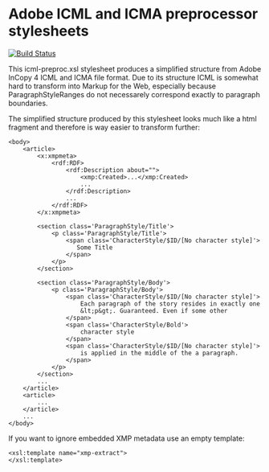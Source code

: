 Adobe ICML and ICMA preprocessor stylesheets
============================================

[![Build Status](https://travis-ci.org/znerol/Short-Story.svg?branch=master)](https://travis-ci.org/znerol/Short-Story)

This icml-preproc.xsl stylesheet produces a simplified structure from Adobe
InCopy 4 ICML and ICMA file format. Due to its structure ICML is somewhat hard
to transform into Markup for the Web, especially because ParagraphStyleRanges
do not necessarely correspond exactly to paragraph boundaries.

The simplified structure produced by this stylesheet looks much like a html
fragment and therefore is way easier to transform further:

    <body>
        <article>
            <x:xmpmeta>
                <rdf:RDF>
                    <rdf:Description about="">
                        <xmp:Created>...</xmp:Created>
                        ...
                    </rdf:Description>
                    ...
                </rdf:RDF>
            </x:xmpmeta>

            <section class='ParagraphStyle/Title'>
                <p class='ParagraphStyle/Title'>
                    <span class='CharacterStyle/$ID/[No character style]'>
                       Some Title
                    </span>
                </p>
            </section>

            <section class='ParagraphStyle/Body'>
                <p class='ParagraphStyle/Body'>
                    <span class='CharacterStyle/$ID/[No character style]'>
                        Each paragraph of the story resides in exactly one
                        &lt;p&gt;. Guaranteed. Even if some other
                    </span>
                    <span class='CharacterStyle/Bold'>
                        character style
                    </span>
                    <span class='CharacterStyle/$ID/[No character style]'>
                        is applied in the middle of the a paragraph.
                    </span>
                </p>
            </section>
            ...
        </article>
        <article>
            ...
        </article>
        ...
    </body>

If you want to ignore embedded XMP metadata use an empty template:

    <xsl:template name="xmp-extract">
    </xsl:template>
